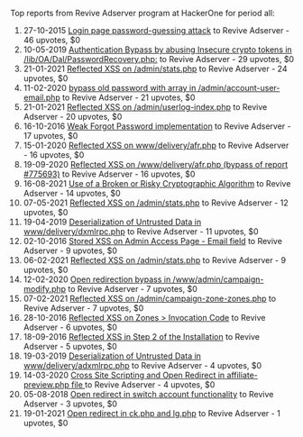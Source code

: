 Top reports from Revive Adserver program at HackerOne for period all:

1. 27-10-2015 [Login page password-guessing attack](https://hackerone.com/reports/96115) to Revive Adserver - 46 upvotes, $0
2. 10-05-2019 [Authentication Bypass by abusing Insecure crypto tokens in /lib/OA/Dal/PasswordRecovery.php:](https://hackerone.com/reports/576504) to Revive Adserver - 29 upvotes, $0
3. 21-01-2021 [Reflected XSS on /admin/stats.php](https://hackerone.com/reports/1083376) to Revive Adserver - 24 upvotes, $0
4. 11-02-2020 [bypass old password with array in /admin/account-user-email.php](https://hackerone.com/reports/792895) to Revive Adserver - 21 upvotes, $0
5. 21-01-2021 [Reflected XSS on /admin/userlog-index.php](https://hackerone.com/reports/1083231) to Revive Adserver - 20 upvotes, $0
6. 16-10-2016 [Weak Forgot Password implementation](https://hackerone.com/reports/176116) to Revive Adserver - 17 upvotes, $0
7. 15-01-2020 [Reflected XSS on www/delivery/afr.php](https://hackerone.com/reports/775693) to Revive Adserver - 16 upvotes, $0
8. 19-09-2020 [Reflected XSS on /www/delivery/afr.php (bypass of report #775693)](https://hackerone.com/reports/986365) to Revive Adserver - 16 upvotes, $0
9. 16-08-2021 [Use of a Broken or Risky Cryptographic Algorithm](https://hackerone.com/reports/1306942) to Revive Adserver - 14 upvotes, $0
10. 07-05-2021 [Reflected XSS on /admin/stats.php](https://hackerone.com/reports/1187820) to Revive Adserver - 12 upvotes, $0
11. 19-04-2019 [Deserialization of Untrusted Data in www/delivery/dxmlrpc.php](https://hackerone.com/reports/542670) to Revive Adserver - 11 upvotes, $0
12. 02-10-2016 [Stored XSS on Admin Access Page - Email field](https://hackerone.com/reports/173501) to Revive Adserver - 9 upvotes, $0
13. 06-02-2021 [Reflected XSS on /admin/stats.php](https://hackerone.com/reports/1097217) to Revive Adserver - 9 upvotes, $0
14. 12-02-2020 [Open redirection bypass in /www/admin/campaign-modify.php](https://hackerone.com/reports/794144) to Revive Adserver - 7 upvotes, $0
15. 07-02-2021 [Reflected XSS on /admin/campaign-zone-zones.php](https://hackerone.com/reports/1097979) to Revive Adserver - 7 upvotes, $0
16. 28-10-2016 [Reflected XSS on Zones \> Invocation Code](https://hackerone.com/reports/178611) to Revive Adserver - 6 upvotes, $0
17. 18-09-2016 [Reflected XSS in Step 2 of the Installation](https://hackerone.com/reports/170156) to Revive Adserver - 5 upvotes, $0
18. 19-03-2019 [Deserialization of Untrusted Data in www/delivery/adxmlrpc.php](https://hackerone.com/reports/512076) to Revive Adserver - 4 upvotes, $0
19. 14-03-2020 [Cross Site Scripting and Open Redirect in affiliate-preview.php file ](https://hackerone.com/reports/819362) to Revive Adserver - 4 upvotes, $0
20. 05-08-2018 [Open redirect in switch account functionality](https://hackerone.com/reports/390663) to Revive Adserver - 3 upvotes, $0
21. 19-01-2021 [Open redirect in ck.php and lg.php](https://hackerone.com/reports/1081406) to Revive Adserver - 1 upvotes, $0

